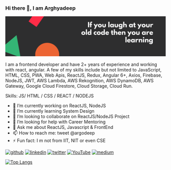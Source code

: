 ### Hi there 👋, I am Arghyadeep
![](https://raw.githubusercontent.com/argodeep/argodeep/master/cover-new.png)

I am a frontend developer and have 2+ years of experience and working with react, angular. A few of my skills include but not limited to JavaScript, HTML, CSS, PWA, Web Apis, ReactJS, Redux, Angular 6+, Axios, Firebase, NodeJS, JWT, AWS Lambda, AWS Rekognition, AWS DynamoDB, AWS Gateway, Google Cloud Firestore, Cloud Storage, Cloud Run.

Skills: JS/ HTML / CSS / REACT / NODEJS

- 🔭 I’m currently working on ReactJS, NodeJS
- 🌱 I’m currently learning System Design 
- 👯 I’m looking to collaborate on ReactJS/NodeJS Project 
- 🤔 I’m looking for help with Career Mentoring 
- 💬 Ask me about ReactJS, Javascript & FrontEnd 
- 📫 How to reach me: tweet @argodeep 
- ⚡ Fun fact: I m not from IIT, NIT or even CSE 


[<img src='https://cdn.jsdelivr.net/npm/simple-icons@3.0.1/icons/github.svg' alt='github' height='40'>](https://github.com/argodeep)  [<img src='https://cdn.jsdelivr.net/npm/simple-icons@3.0.1/icons/linkedin.svg' alt='linkedin' height='40'>](https://www.linkedin.com/in/argodeep/)  [<img src='https://cdn.jsdelivr.net/npm/simple-icons@3.0.1/icons/twitter.svg' alt='twitter' height='40'>](https://twitter.com/argodeep)  [<img src='https://cdn.jsdelivr.net/npm/simple-icons@3.0.1/icons/youtube.svg' alt='YouTube' height='40'>](https://www.youtube.com/channel/UC1uhyZ_nyoAYyqEUd9rQT4g)  [<img src='https://cdn.jsdelivr.net/npm/simple-icons@3.0.1/icons/medium.svg' alt='medium' height='40'>](https://medium.com/@arghyadeepJS)  

[![Top Langs](https://github-readme-stats.vercel.app/api/top-langs/?username=argodeep)](https://github.com/anuraghazra/github-readme-stats)
